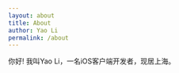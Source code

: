```yaml
---
layout: about
title: About
author: Yao Li
permalink: /about
---
```


你好! 我叫Yao Li，一名iOS客户端开发者，现居上海。


